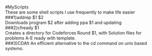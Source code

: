 #MyScripts<br/>
These are some shell scripts I use frequently to make life easier<br/>
###1)addrep $1 $2<br/>
Downloads program $2 after adding ppa $1 and updating<br/>
###2)cfready $1<br/>
Creates a directory for Codeforces Round $1, with Solution files for problems A-E ready with template.<br/>
###3)CDAlt
An efficient alternative to the cd command on unix based systems.<br/>

